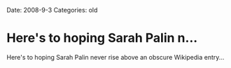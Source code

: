 Date: 2008-9-3
Categories: old

# Here's to hoping Sarah Palin n...

Here's to hoping Sarah Palin never rise above an obscure Wikipedia entry...
